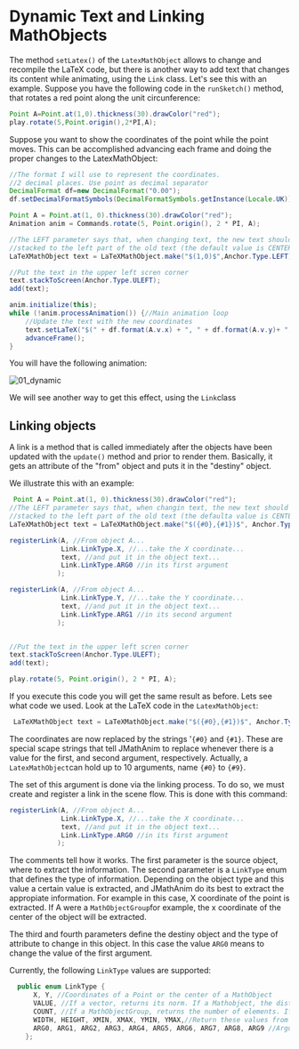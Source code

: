 # Dynamic Text and Linking MathObjects

The method `setLatex()` of the `LatexMathObject` allows to change and recompile the LaTeX code, but there is another way to add text that changes its content while animating, using the `Link` class. Let's see this with an example. Suppose you have the following code in the `runSketch()` method, that rotates a red point along the unit circunference:

```java
Point A=Point.at(1,0).thickness(30).drawColor("red");
play.rotate(5,Point.origin(),2*PI,A);
```

Suppose you want to show the coordinates of the point while the point moves. This can be accomplished advancing each frame and doing the proper changes to the LatexMathObject:

```java
//The format I will use to represent the coordinates.
//2 decimal places. Use point as decimal separator
DecimalFormat df=new DecimalFormat("0.00");
df.setDecimalFormatSymbols(DecimalFormatSymbols.getInstance(Locale.UK));

Point A = Point.at(1, 0).thickness(30).drawColor("red");
Animation anim = Commands.rotate(5, Point.origin(), 2 * PI, A);

//The LEFT parameter says that, when changing text, the new text should be
//stacked to the left part of the old text (the default value is CENTER)
LaTeXMathObject text = LaTeXMathObject.make("$(1,0)$",Anchor.Type.LEFT);

//Put the text in the upper left scren corner
text.stackToScreen(Anchor.Type.ULEFT);
add(text);

anim.initialize(this);
while (!anim.processAnimation()) {//Main animation loop
    //Update the text with the new coordinates
    text.setLaTeX("$(" + df.format(A.v.x) + ", " + df.format(A.v.y)+ ")$");
    advanceFrame();
}
```

You will have the following animation:

<img src="C:\Users\David\Documents\NetBeansProjects\gh-pages\manual\06aa_DynamicText\01_dynamic.gif" alt="01_dynamic" style="zoom:75	%;" />



We will see another way to get this effect, using the `Link`class

## Linking objects

A link is a method that is called immediately after the objects have been updated with the `update()` method and prior to render them. Basically, it gets an attribute of the "from" object and puts it in the "destiny" object.

We illustrate this with an example:

```java
 Point A = Point.at(1, 0).thickness(30).drawColor("red");
//The LEFT parameter says that, when changin text, the new text should be
//stacked to the left part of the old text (the defaulta value is CENTER)
LaTeXMathObject text = LaTeXMathObject.make("$({#0},{#1})$", Anchor.Type.LEFT);

registerLink(A, //From object A...
             Link.LinkType.X, //...take the X coordinate...
             text, //and put it in the object text...
             Link.LinkType.ARG0 //in its first argument
            );

registerLink(A, //From object A...
             Link.LinkType.Y, //...take the Y coordinate...
             text, //and put it in the object text...
             Link.LinkType.ARG1 //in its second argument
            );


//Put the text in the upper left scren corner
text.stackToScreen(Anchor.Type.ULEFT);
add(text);

play.rotate(5, Point.origin(), 2 * PI, A);
```

If you execute this code you will get the same result as before. Lets see what code we used. Look at the LaTeX code in the `LatexMathObject`:

```java
 LaTeXMathObject text = LaTeXMathObject.make("$({#0},{#1})$", Anchor.Type.LEFT);
```

The coordinates are now replaced by the strings '`{#0}` and `{#1}`. These are special scape strings that tell JMathAnim to replace whenever there is a value for the first, and second argument, respectively. Actually, a `LatexMathObject`can hold up to 10 arguments, name `{#0}` to `{#9}`.

The set of this argument is done via the linking process. To do so, we must create and register a link in the scene flow. This is done with this command:

```java
registerLink(A, //From object A...
             Link.LinkType.X, //...take the X coordinate...
             text, //and put it in the object text...
             Link.LinkType.ARG0 //in its first argument
            );
```

 The comments tell how it works. The first parameter is the source object, where to extract the information. The second parameter is a `LinkType` enum that defines the type of information. Depending on the object type and this value a certain value is extracted, and JMathAnim do its best to extract the appropiate information. For example in this case, X coordinate of the point is extracted. If A were a `MathObjectGroup`for example, the x coordinate of the center of the object will be extracted.

The third and fourth parameters define the destiny object and the type of attribute to change in this object. In this case the value `ARG0` means to change the value of the first argument.

Currently, the following `LinkType` values are supported:

```java
  public enum LinkType {
      X, Y, //Coordinates of a Point or the center of a MathObject
      VALUE, //If a vector, returns its norm. If a Mathobject, the distance from the origin to its center
      COUNT, //If a MathObjectGroup, returns the number of elements. If Shape, number of points
      WIDTH, HEIGHT, XMIN, XMAX, YMIN, YMAX,//Return these values from the Bounding Box of the object
      ARG0, ARG1, ARG2, ARG3, ARG4, ARG5, ARG6, ARG7, ARG8, ARG9 //Arguments of a LatexMathObject
    };
```

